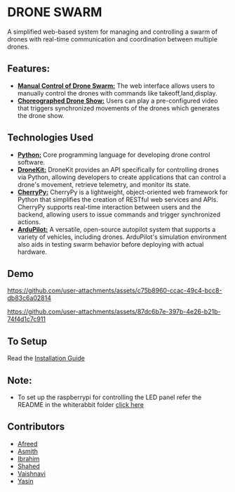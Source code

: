 
# DRONE SWARM

A simplified web-based system for managing and controlling a swarm of drones with real-time communication and coordination between multiple drones. 


## Features:
- <ins>**Manual Control of Drone Swarm:**</ins> The web interface allows users to manually control the drones with commands like takeoff,land,display.
- <ins>**Choreographed Drone Show:**</ins> Users can play a pre-configured video that triggers synchronized movements of the drones which generates the drone show.

## Technologies Used

- <ins>**Python:**</ins> Core programming language for developing drone control software.
- <ins>**DroneKit:**</ins> DroneKit provides an API specifically for controlling drones via Python, allowing developers to create applications that can control a drone's movement, retrieve telemetry, and monitor its state.
- <ins>**CherryPy:**</ins> CherryPy is a lightweight, object-oriented web framework for Python that simplifies the creation of RESTful web services and APIs. CherryPy supports real-time interaction between users and the backend, allowing users to issue commands and trigger synchronized actions.
- <ins>**ArduPilot:**</ins> A versatile, open-source autopilot system that supports a variety of vehicles, including drones. ArduPilot's simulation environment also aids in testing swarm behavior before deploying with actual hardware.

## Demo 
https://github.com/user-attachments/assets/c75b8960-ccac-49c4-bcc8-db83c6a02814


https://github.com/user-attachments/assets/87dc6b7e-397b-4e26-b21b-74f4d1c7c911

## To Setup

Read the [Installation Guide](https://github.com/muzammil-ibrahim/Drone-Swarm/wiki/Installation-Guide)



## Note:
- To set up the raspberrypi for controlling the LED panel refer the README in the whiterabbit folder [click here](https://github.com/muzammil-ibrahim/Drone-Swarm/blob/main/whiterabbit/README.md)


## Contributors
- [Afreed](https://github.com/mohd-afreed)
- [Asmith](https://github.com/asmith0713)
- [Ibrahim](https://github.com/muzammil-ibrahim)
- [Shahed](https://github.com/MOHAMMEDSHAHED786)
- [Vaishnavi](https://github.com/vaishnavijade)
- [Yasin](https://github.com/Zainprime)

